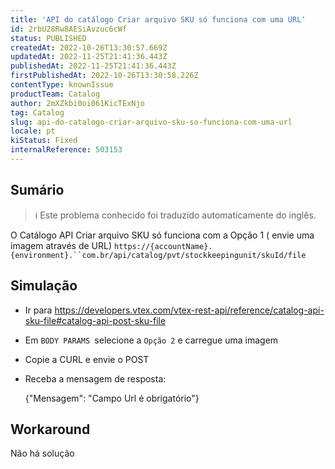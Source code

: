 ```yaml
---
title: 'API do catálogo Criar arquivo SKU só funciona com uma URL'
id: 2rbU28Rw8AESiAvzuc6cWf
status: PUBLISHED
createdAt: 2022-10-26T13:30:57.669Z
updatedAt: 2022-11-25T21:41:36.443Z
publishedAt: 2022-11-25T21:41:36.443Z
firstPublishedAt: 2022-10-26T13:30:58.226Z
contentType: knownIssue
productTeam: Catalog
author: 2mXZkbi0oi061KicTExNjo
tag: Catalog
slug: api-do-catalogo-criar-arquivo-sku-so-funciona-com-uma-url
locale: pt
kiStatus: Fixed
internalReference: 503153
---
```


## Sumário

>ℹ️ Este problema conhecido foi traduzido automaticamente do inglês.


O Catálogo API Criar arquivo SKU só funciona com a Opção 1 ( envie uma imagem através de URL)
`https://{accountName}.{environment}.``com.br/api/catalog/pvt/stockkeepingunit/skuId/file`



## Simulação



- Ir para https://developers.vtex.com/vtex-rest-api/reference/catalog-api-sku-file#catalog-api-post-sku-file
- Em `BODY PARAMS `selecione a `Opção 2` e carregue uma imagem
- Copie a CURL e envie o POST
- Receba a mensagem de resposta:

    {"Mensagem": "Campo Url é obrigatório"}


## Workaround


Não há solução

